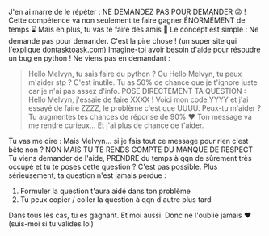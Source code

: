 J'en ai marre de le répéter : NE DEMANDEZ PAS POUR DEMANDER 😡 !
Cette compétence va non seulement te faire gagner ÉNORMÉMENT de temps ⌛
Mais en plus, tu vas te faire des amis 👭
Le concept est simple :
Ne demande pas pour demander.
C'est la pire chose ! (un super site qui l'explique dontasktoask.com)
Imagine-toi avoir besoin d'aide pour résoudre un bug en python !
Ne viens pas en demandant :

> Hello Melvyn, tu sais faire du python ?
> Ou
> Hello Melvyn, tu peux m'aider stp ?
> C'est inutile.
> Tu as 50% de chance que je t'ignore juste car je n'ai pas assez d'info.
> POSE DIRECTEMENT TA QUESTION :
> Hello Melvyn, j'essaie de faire XXXX ! Voici mon code YYYY et j'ai essayé de faire ZZZZ, le problème c'est que UUUU. Peux-tu m'aider ?
> Tu augmentes tes chances de réponse de 90% ❤️
> Ton message va me rendre curieux...
> Et j'ai plus de chance de t'aider.

Tu vas me dire : Mais Melvyn... si je fais tout ce message pour rien c'est bête non ?
NON MAIS TU TE RENDS COMPTE DU MANQUE DE RESPECT
Tu viens demander de l'aide, PRENDRE du temps à qqn de sûrement très occupé et tu te poses cette question ?
C'est pas possible.
Plus sérieusement, ta question n'est jamais perdue :

1. Formuler la question t'aura aidé dans ton problème
2. Tu peux copier / coller la question à qqn d'autre plus tard

Dans tous les cas, tu es gagnant.
Et moi aussi.
Donc ne l'oublie jamais ❤️
(suis-moi si tu valides lol)

